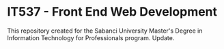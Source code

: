 # IT537 - Front End Web Development

This repository created for the Sabanci University Master's Degree in Information Technology for Professionals program. 
Update.